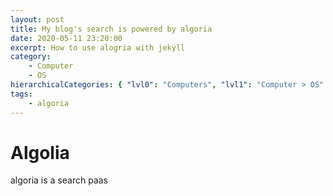 ```yaml
---
layout: post
title: My blog's search is powered by algoria
date: 2020-05-11 23:20:00
excerpt: How to use alogria with jekyll
category:
    - Computer
    - OS
hierarchicalCategories: { "lvl0": "Computers", "lvl1": "Computer > OS" }
tags:
    - algoria
---
```


# Algolia

algoria is a search paas
